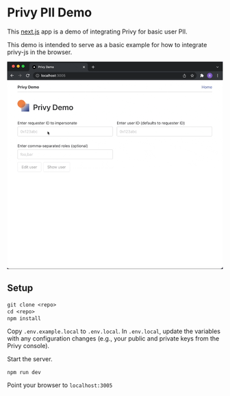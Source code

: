 # Privy PII Demo

This [next.js](https://nextjs.org) app is a demo of integrating Privy for basic user PII.

This demo is intended to serve as a basic example for how to integrate privy-js in the browser.

![demo](demo.gif)

## Setup

```
git clone <repo>
cd <repo>
npm install
```

Copy `.env.example.local` to `.env.local`. In `.env.local`, update the variables with any configuration changes (e.g., your public and private keys from the Privy console).

Start the server.

```
npm run dev
```

Point your browser to `localhost:3005`
